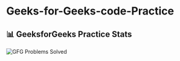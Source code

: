 # Geeks-for-Geeks-code-Practice


## 📊 GeeksforGeeks Practice Stats

![GFG Problems Solved](https://geeksforgeeks-stats-api.herokuapp.com/?userName=kalaiyasv64)

<!-- Replace 'your_gfg_username' with your actual GeeksforGeeks username -->
